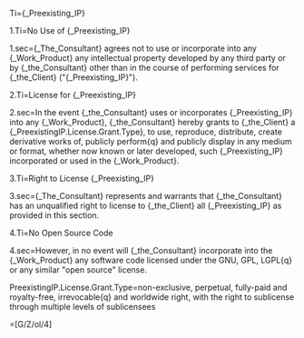Ti={_Preexisting_IP}

1.Ti=No Use of {_Preexisting_IP}

1.sec={_The_Consultant} agrees not to use or incorporate into any {_Work_Product} any intellectual property developed by any third party or by {_the_Consultant} other than in the course of performing services for {_the_Client} ("{_Preexisting_IP}").

2.Ti=License for {_Preexisting_IP}

2.sec=In the event {_the_Consultant} uses or incorporates {_Preexisting_IP} into any {_Work_Product}, {_the_Consultant} hereby grants to {_the_Client} a {_PreexistingIP.License.Grant.Type}, to use, reproduce, distribute, create derivative works of, publicly perform{q} and publicly display in any medium or format, whether now known or later developed, such {_Preexisting_IP} incorporated or used in the {_Work_Product}.

3.Ti=Right to License {_Preexisting_IP}

3.sec={_The_Consultant} represents and warrants that {_the_Consultant} has an unqualified right to license to {_the_Client} all {_Preexisting_IP} as provided in this section.

4.Ti=No Open Source Code

4.sec=However, in no event will {_the_Consultant} incorporate into the {_Work_Product} any software code licensed under the GNU, GPL, LGPL{q} or any similar "open source" license.

PreexistingIP.License.Grant.Type=non-exclusive, perpetual, fully-paid and royalty-free, irrevocable{q} and worldwide right, with the right to sublicense through multiple levels of sublicensees

=[G/Z/ol/4]
